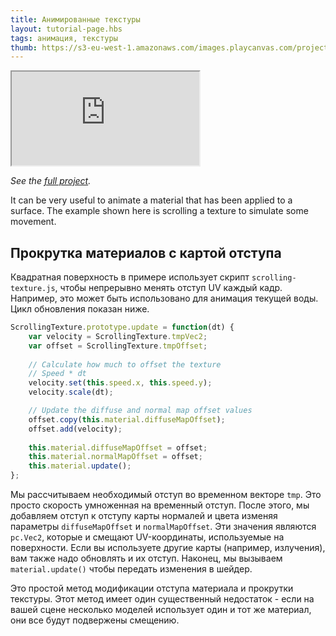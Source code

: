 ```yaml
---
title: Анимированные текстуры
layout: tutorial-page.hbs
tags: анимация, текстуры
thumb: https://s3-eu-west-1.amazonaws.com/images.playcanvas.com/projects/12/405882/1C968A-image-75.jpg
---
```


<iframe src="https://playcanv.as/p/BM93v05L/"></iframe>

*See the [full project][1].*

It can be very useful to animate a material that has been applied to a surface. The example shown here is scrolling a texture to simulate some movement.

## Прокрутка материалов с картой отступа

Квадратная поверхность в примере использует скрипт `scrolling-texture.js`, чтобы непрерывно менять отступ UV каждый кадр. Например, это может быть использовано для анимация текущей воды. Цикл обновления показан ниже.

```javascript
ScrollingTexture.prototype.update = function(dt) {
    var velocity = ScrollingTexture.tmpVec2;
    var offset = ScrollingTexture.tmpOffset;
    
    // Calculate how much to offset the texture
    // Speed * dt
    velocity.set(this.speed.x, this.speed.y);
    velocity.scale(dt);

    // Update the diffuse and normal map offset values
    offset.copy(this.material.diffuseMapOffset);
    offset.add(velocity);
    
    this.material.diffuseMapOffset = offset;
    this.material.normalMapOffset = offset;
    this.material.update();
};
```

Мы рассчитываем необходимый отступ во временном векторе `tmp`. Это просто скорость умноженная на временный отступ. После этого, мы добавляем отступ к отступу карты нормалей и цвета изменяя параметры `diffuseMapOffset` и `normalMapOffset`. Эти значения являются `pc.Vec2`, которые и смещают UV-координаты, используемые на поверхности. Если вы используете другие карты (например, излучения), вам также надо обновлять и их отступ. Наконец, мы вызываем `material.update()` чтобы передать изменения в шейдер.

Это простой метод модификации отступа материала и прокрутки текстуры. Этот метод имеет один существенный недостаток - если на вашей сцене несколько моделей использует один и тот же материал, они все будут подвержены смещению.

[1]: https://playcanvas.com/project/405882
[2]: /images/tutorials/intermediate/animated-textures/coin-rotate.png

